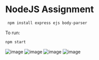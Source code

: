 # NodeJS  Assignment
 
```bash
 npm install express ejs body-parser   
```

To run:

```bash
npm start
```

![image](https://github.com/Ananya01Agrawal/NodeJS-Assignment/assets/99130567/2bcd564b-3240-4743-80de-4bf055bc5dec)
![image](https://github.com/Ananya01Agrawal/NodeJS-Assignment/assets/99130567/712c14b2-a9ab-4158-82ce-37b39adcd182)
![image](https://github.com/Ananya01Agrawal/NodeJS-Assignment/assets/99130567/03bcfdfd-161b-40af-9bd4-b14dbf723210)
![image](https://github.com/Ananya01Agrawal/NodeJS-Assignment/assets/99130567/acfdddf9-4949-44e1-b7af-f9099dd66604)



